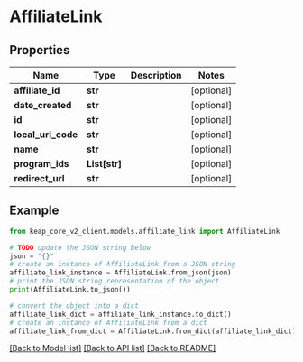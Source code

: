 # AffiliateLink


## Properties

Name | Type | Description | Notes
------------ | ------------- | ------------- | -------------
**affiliate_id** | **str** |  | [optional] 
**date_created** | **str** |  | [optional] 
**id** | **str** |  | [optional] 
**local_url_code** | **str** |  | [optional] 
**name** | **str** |  | [optional] 
**program_ids** | **List[str]** |  | [optional] 
**redirect_url** | **str** |  | [optional] 

## Example

```python
from keap_core_v2_client.models.affiliate_link import AffiliateLink

# TODO update the JSON string below
json = "{}"
# create an instance of AffiliateLink from a JSON string
affiliate_link_instance = AffiliateLink.from_json(json)
# print the JSON string representation of the object
print(AffiliateLink.to_json())

# convert the object into a dict
affiliate_link_dict = affiliate_link_instance.to_dict()
# create an instance of AffiliateLink from a dict
affiliate_link_from_dict = AffiliateLink.from_dict(affiliate_link_dict)
```
[[Back to Model list]](../README.md#documentation-for-models) [[Back to API list]](../README.md#documentation-for-api-endpoints) [[Back to README]](../README.md)


